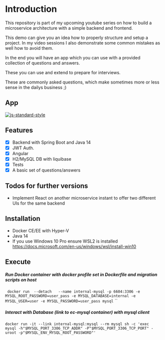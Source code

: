 # Introduction

This repository is part of my upcoming youtube series on how to build a microservice architecture with a simple backend and frontend.

This demo can give you an idea how to properly structure and setup a project. In my video sessions I also demonstrate some common mistakes as well how to avoid them.

In the end you will have an app which you can use with a provided collection of questions and answers.

These you can use and extend to prepare for interviews. 

These are commonly asked questions, which make sometimes more or less sense in the dailys business ;)
## App 

[![js-standard-style](https://img.shields.io/badge/code%20style-standard-brightgreen.svg?style=flat)]()

## Features

 * [x] Backend with Spring Boot and Java 14
 * [x] JWT Auth.
 * [x] Angular
 * [x] H2/MySQL DB with liquibase
 * [x] Tests
 * [x] A basic set of questions/answers
 
## Todos for further versions

 - Implement React on another microservice instant to offer two different UIs for the same backend

## Installation

* Docker CE/EE with Hyper-V
* Java 14
* If you use Windows 10 Pro ensure WSL2 is installed https://docs.microsoft.com/en-us/windows/wsl/install-win10

## Execute

##### Run Docker container with docker profile set in Dockerfile and migration scripts on host

``
docker run  --detach   --name internal-mysql -p 6604:3306 -e MYSQL_ROOT_PASSWORD=user_pass -e MYSQL_DATABASE=internal -e MYSQL_USER=user -e MYSQL_PASSWORD=user_pass mysql``
``

##### Interact with Database (link to ec-mysql container) with mysql client
``
docker run -it --link internal-mysql:mysql --rm mysql sh -c 'exec mysql -h"$MYSQL_PORT_3306_TCP_ADDR" -P"$MYSQL_PORT_3306_TCP_PORT" -uroot -p"$MYSQL_ENV_MYSQL_ROOT_PASSWORD"'
``

